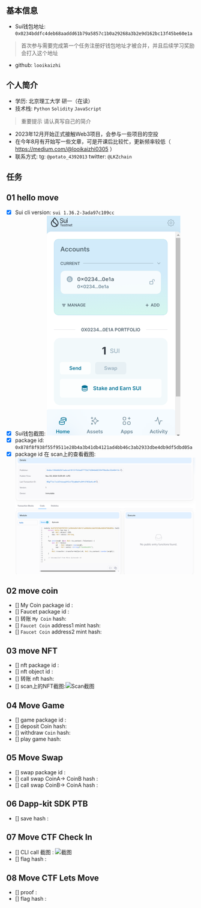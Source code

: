 ## 基本信息
- Sui钱包地址: `0x0234bddfc4deb68aaddd61b79a5857c1b0a29268a3b2e9d162bc13f45be60e1a`
> 首次参与需要完成第一个任务注册好钱包地址才被合并，并且后续学习奖励会打入这个地址
- github: `looikaizhi`

## 个人简介
- 学历: 北京理工大学 研一（在读）
- 技术栈: `Python` `Solidity` `JavaScript`
> 重要提示 请认真写自己的简介
- 2023年12月开始正式接触Web3项目，会参与一些项目的空投
- 在今年8月有开始写一些文章，可是开课后比较忙，更新频率较低（ https://medium.com/@looikaizhi0305 ）
- 联系方式: tg: `@potato_4392013` twitter: `@LKZchain`

## 任务

##   01 hello move  
- [x] Sui cli version: `sui 1.36.2-3ada97c109cc`
- [x] Sui钱包截图: ![Sui钱包截图](./images/SuiWalletScreenshot.png)
- [x] package id: `0x878f8f938f55f9511e28b4a3b41db4121ad4bb46c3ab2933dbe4db9df5dbd05a`
- [x] package id 在 scan上的查看截图:![Scan截图](./images/SuiScanScreenshot.png)

##   02 move coin
- [] My Coin package id : 
- [] Faucet package id : 
- [] 转账 `My Coin` hash:
- [] `Faucet Coin` address1 mint hash:
- [] `Faucet Coin` address2 mint hash:

##   03 move NFT
- [] nft package id :
- [] nft object id : 
- [] 转账 nft  hash:
- [] scan上的NFT截图:![Scan截图](./images/你的图片地址)

##   04 Move Game
- [] game package id :
- [] deposit Coin hash:
- [] withdraw `Coin` hash:
- [] play game hash:

##   05 Move Swap
- [] swap package id :
- [] call swap CoinA-> CoinB  hash :
- [] call swap CoinB-> CoinA  hash :

##   06 Dapp-kit SDK PTB
- [] save hash :

##   07 Move CTF Check In
- [] CLI call 截图 : ![截图](./images/你的图片地址)
- [] flag hash :

##   08 Move CTF Lets Move
- [] proof : 
- [] flag hash :
